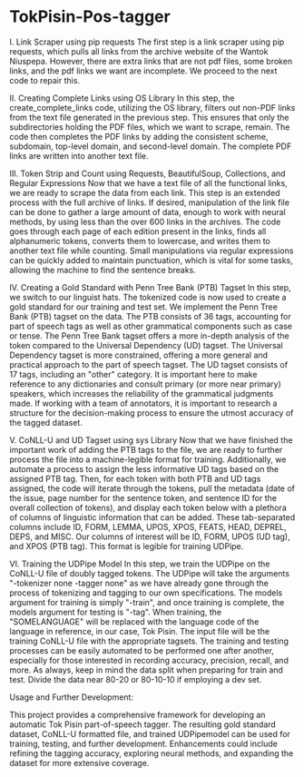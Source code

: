 # TokPisin-Pos-tagger

I. Link Scraper using pip requests
The first step is a link scraper using pip requests, which pulls all links from the archive website of the Wantok Niuspepa. However, there are extra links that are not pdf files, some broken links, and the pdf links we want are incomplete. We proceed to the next code to repair this.

II. Creating Complete Links using OS Library
In this step, the create_complete_links code, utilizing the OS library, filters out non-PDF links from the text file generated in the previous step. This ensures that only the subdirectories holding the PDF files, which we want to scrape, remain. The code then completes the PDF links by adding the consistent scheme, subdomain, top-level domain, and second-level domain. The complete PDF links are written into another text file.

III. Token Strip and Count using Requests, BeautifulSoup, Collections, and Regular Expressions
Now that we have a text file of all the functional links, we are ready to scrape the data from each link. This step is an extended process with the full archive of links. If desired, manipulation of the link file can be done to gather a large amount of data, enough to work with neural methods, by using less than the over 600 links in the archives. The code goes through each page of each edition present in the links, finds all alphanumeric tokens, converts them to lowercase, and writes them to another text file while counting. Small manipulations via regular expressions can be quickly added to maintain punctuation, which is vital for some tasks, allowing the machine to find the sentence breaks.

IV. Creating a Gold Standard with Penn Tree Bank (PTB) Tagset
In this step, we switch to our linguist hats. The tokenized code is now used to create a gold standard for our training and test set. We implement the Penn Tree Bank (PTB) tagset on the data. The PTB consists of 36 tags, accounting for part of speech tags as well as other grammatical components such as case or tense. The Penn Tree Bank tagset offers a more in-depth analysis of the token compared to the Universal Dependency (UD) tagset. The Universal Dependency tagset is more constrained, offering a more general and practical approach to the part of speech tagset. The UD tagset consists of 17 tags, including an "other" category. It is important here to make reference to any dictionaries and consult primary (or more near primary) speakers, which increases the reliability of the grammatical judgments made. If working with a team of annotators, it is important to research a structure for the decision-making process to ensure the utmost accuracy of the tagged dataset.

V. CoNLL-U and UD Tagset using sys Library
Now that we have finished the important work of adding the PTB tags to the file, we are ready to further process the file into a machine-legible format for training. Additionally, we automate a process to assign the less informative UD tags based on the assigned PTB tag. Then, for each token with both PTB and UD tags assigned, the code will iterate through the tokens, pull the metadata (date of the issue, page number for the sentence token, and sentence ID for the overall collection of tokens), and display each token below with a plethora of columns of linguistic information that can be added. These tab-separated columns include ID, FORM, LEMMA, UPOS, XPOS, FEATS, HEAD, DEPREL, DEPS, and MISC. Our columns of interest will be ID, FORM, UPOS (UD tag), and XPOS (PTB tag). This format is legible for training UDPipe.

VI. Training the UDPipe Model
In this step, we train the UDPipe on the CoNLL-U file of doubly tagged tokens. The UDPipe will take the arguments "-tokenizer none -tagger none" as we have already gone through the process of tokenizing and tagging to our own specifications. The models argument for training is simply "-train", and once training is complete, the models argument for testing is "-tag". When training, the "SOMELANGUAGE" will be replaced with the language code of the language in reference, in our case, Tok Pisin. The input file will be the training CoNLL-U file with the appropriate tagsets. The training and testing processes can be easily automated to be performed one after another, especially for those interested in recording accuracy, precision, recall, and more. As always, keep in mind the data split when preparing for train and test. Divide the data near 80-20 or 80-10-10 if employing a dev set.

Usage and Further Development:

This project provides a comprehensive framework for developing an automatic Tok Pisin part-of-speech tagger. The resulting gold standard dataset, CoNLL-U formatted file, and trained UDPipemodel can be used for training, testing, and further development. Enhancements could include refining the tagging accuracy, exploring neural methods, and expanding the dataset for more extensive coverage.
